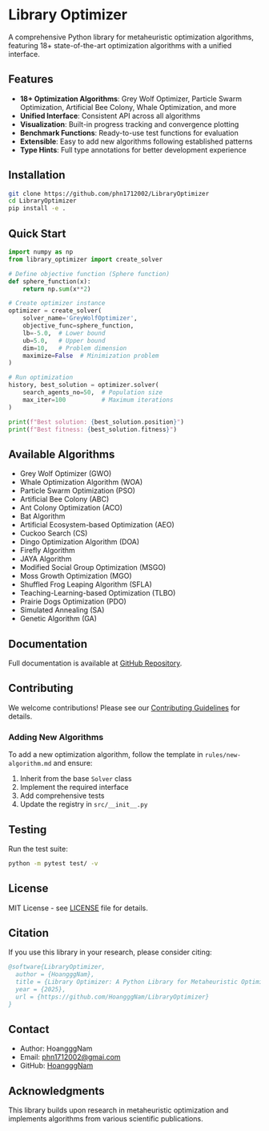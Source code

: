 # Library Optimizer

A comprehensive Python library for metaheuristic optimization algorithms, featuring 18+ state-of-the-art optimization algorithms with a unified interface.

## Features

- **18+ Optimization Algorithms**: Grey Wolf Optimizer, Particle Swarm Optimization, Artificial Bee Colony, Whale Optimization, and more
- **Unified Interface**: Consistent API across all algorithms
- **Visualization**: Built-in progress tracking and convergence plotting
- **Benchmark Functions**: Ready-to-use test functions for evaluation
- **Extensible**: Easy to add new algorithms following established patterns
- **Type Hints**: Full type annotations for better development experience

## Installation

```bash
git clone https://github.com/phn1712002/LibraryOptimizer
cd LibraryOptimizer
pip install -e . 
```

## Quick Start

```python
import numpy as np
from library_optimizer import create_solver

# Define objective function (Sphere function)
def sphere_function(x):
    return np.sum(x**2)

# Create optimizer instance
optimizer = create_solver(
    solver_name='GreyWolfOptimizer',
    objective_func=sphere_function,
    lb=-5.0,  # Lower bound
    ub=5.0,   # Upper bound
    dim=10,   # Problem dimension
    maximize=False  # Minimization problem
)

# Run optimization
history, best_solution = optimizer.solver(
    search_agents_no=50,  # Population size
    max_iter=100          # Maximum iterations
)

print(f"Best solution: {best_solution.position}")
print(f"Best fitness: {best_solution.fitness}")
```

## Available Algorithms

- Grey Wolf Optimizer (GWO)
- Whale Optimization Algorithm (WOA)
- Particle Swarm Optimization (PSO)
- Artificial Bee Colony (ABC)
- Ant Colony Optimization (ACO)
- Bat Algorithm
- Artificial Ecosystem-based Optimization (AEO)
- Cuckoo Search (CS)
- Dingo Optimization Algorithm (DOA)
- Firefly Algorithm
- JAYA Algorithm
- Modified Social Group Optimization (MSGO)
- Moss Growth Optimization (MGO)
- Shuffled Frog Leaping Algorithm (SFLA)
- Teaching-Learning-based Optimization (TLBO)
- Prairie Dogs Optimization (PDO)
- Simulated Annealing (SA)
- Genetic Algorithm (GA)

## Documentation

Full documentation is available at [GitHub Repository](https://github.com/HoangggNam/LibraryOptimizer).

## Contributing

We welcome contributions! Please see our [Contributing Guidelines](CONTRIBUTING.md) for details.

### Adding New Algorithms

To add a new optimization algorithm, follow the template in `rules/new-algorithm.md` and ensure:

1. Inherit from the base `Solver` class
2. Implement the required interface
3. Add comprehensive tests
4. Update the registry in `src/__init__.py`

## Testing

Run the test suite:

```bash
python -m pytest test/ -v
```

## License

MIT License - see [LICENSE](LICENSE) file for details.

## Citation

If you use this library in your research, please consider citing:

```bibtex
@software{LibraryOptimizer,
  author = {HoangggNam},
  title = {Library Optimizer: A Python Library for Metaheuristic Optimization},
  year = {2025},
  url = {https://github.com/HoangggNam/LibraryOptimizer}
}
```

## Contact

- Author: HoangggNam
- Email: phn1712002@gmai.com
- GitHub: [HoangggNam](https://github.com/HoangggNam)

## Acknowledgments

This library builds upon research in metaheuristic optimization and implements algorithms from various scientific publications.
